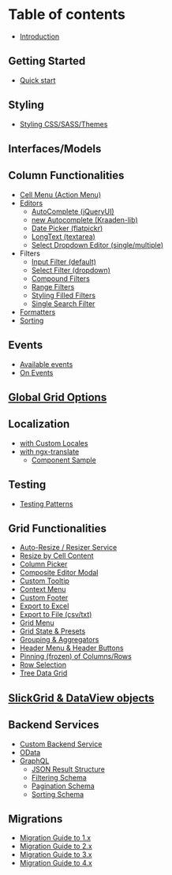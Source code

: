 # Table of contents

* [Introduction](README.md)

## Getting Started

* [Quick start](getting-started/quick-start.md)

## Styling
* [Styling CSS/SASS/Themes](/styling/styling.md)

## Interfaces/Models

## Column Functionalities
* [Cell Menu (Action Menu)](column-functionalities/Cell-Menu.md)
* [Editors](column-functionalities/Editors.md)
  * [AutoComplete (jQueryUI)](column-functionalities/editors/AutoComplete-Editor.md)
  * [new Autocomplete (Kraaden-lib)](column-functionalities/editors/Autocomplete-Editor-(Kraaden-lib).md)
  * [Date Picker (flatpickr)](column-functionalities/editors/Date-Editor-(flatpickr).md)
  * [LongText (textarea)](column-functionalities/editors/LongText-Editor-(textarea).md)
  * [Select Dropdown Editor (single/multiple)](column-functionalities/editors/Select-Dropdown-Editor-(single,multiple).md)
* Filters
  * [Input Filter (default)](column-functionalities/filters/Input-Filter.md)
  * [Select Filter (dropdown)](column-functionalities/filters/Select-Filter.md)
  * [Compound Filters](column-functionalities/filters/Compound-Filters.md)
  * [Range Filters](column-functionalities/filters/Range-Filters.md)
  * [Styling Filled Filters](column-functionalities/filters/Styling-Filled-Filters.md)
  * [Single Search Filter](column-functionalities/filters/Single-Search-Filter.md)
* [Formatters](column-functionalities/Formatters.md)
* [Sorting](column-functionalities/Sorting.md)

## Events

* [Available events](events/Available-Events.md)
* [On Events](events/Grid-&-DataView-Events.md)

## [Global Grid Options](grid-functionalities/Global-Options.md)

## Localization
* [with Custom Locales](localization/Localization-with-Custom-Locales.md)
* [with ngx-translate](localization/Localization-with-ngx-translate.md)
    * [Component Sample](localization/Localization---Component-Sample.md)

## Testing
* [Testing Patterns](testing/testing-patterns.md)

## Grid Functionalities

* [Auto-Resize / Resizer Service](grid-functionalities/Grid-Auto-Resize.md)
* [Resize by Cell Content](grid-functionalities/Resize-by-Cell-Content.md)
* [Column Picker](grid-functionalities/Column-Picker.md)
* [Composite Editor Modal](grid-functionalities/Composite-Editor-Modal.md)
* [Custom Tooltip](grid-functionalities/Custom-Tooltip-(plugin).md)
* [Context Menu](grid-functionalities/Context-Menu.md)
* [Custom Footer](grid-functionalities/Custom-Footer.md)
* [Export to Excel](grid-functionalities/Export-to-Excel.md)
* [Export to File (csv/txt)](grid-functionalities/Export-to-Text-File.md)
* [Grid Menu](grid-functionalities/Grid-Menu.md)
* [Grid State & Presets](grid-functionalities/Grid-State-&-Preset.md)
* [Grouping & Aggregators](grid-functionalities/Grouping-&-Aggregators.md)
* [Header Menu & Header Buttons](grid-functionalities/Header-Menu-&-Header-Buttons.md)
* [Pinning (frozen) of Columns/Rows](grid-functionalities/Pinned-(aka-Frozen)-Columns-Rows.md)
* [Row Selection](grid-functionalities/Row-Selection.md)
* [Tree Data Grid](grid-functionalities/Tree-Data-Grid.md)

## [SlickGrid & DataView objects](slick-grid-dataview-objects/SlickGrid-&-DataView-Objects.md)

## Backend Services

* [Custom Backend Service](backend-services/Custom-Backend-Service.md)
* [OData](backend-services/OData.md)
* [GraphQL](backend-services/GraphQL.md)
  * [JSON Result Structure](backend-services/graphql/GraphQL-JSON-Result.md)
  * [Filtering Schema](backend-services/graphql/GraphQL-Filtering.md)
  * [Pagination Schema](backend-services/graphql/GraphQL-Pagination.md)
  * [Sorting Schema](backend-services/graphql/GraphQL-Sorting.md)

## Migrations

* [Migration Guide to 1.x](migrations/migration-to-1.x.md)
* [Migration Guide to 2.x](migrations/migration-to-2.x.md)
* [Migration Guide to 3.x](migrations/migration-to-3.x.md)
* [Migration Guide to 4.x](migrations/migration-to-4.x.md)